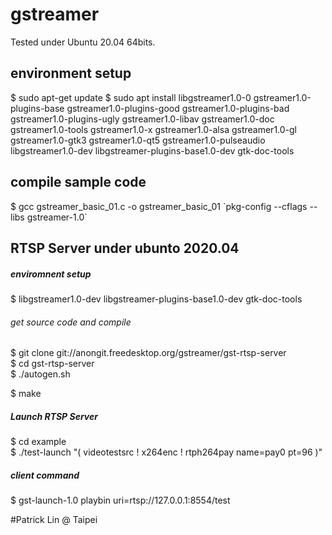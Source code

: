 # gstreamer

Tested under Ubuntu 20.04 64bits.

## environment setup

$ sudo apt-get update
$ sudo apt install libgstreamer1.0-0 gstreamer1.0-plugins-base gstreamer1.0-plugins-good gstreamer1.0-plugins-bad gstreamer1.0-plugins-ugly gstreamer1.0-libav gstreamer1.0-doc gstreamer1.0-tools gstreamer1.0-x gstreamer1.0-alsa gstreamer1.0-gl gstreamer1.0-gtk3 gstreamer1.0-qt5 gstreamer1.0-pulseaudio libgstreamer1.0-dev libgstreamer-plugins-base1.0-dev gtk-doc-tools

## compile sample code

$ gcc gstreamer_basic_01.c -o gstreamer_basic_01 \`pkg-config --cflags --libs gstreamer-1.0\`

## RTSP Server under ubunto 2020.04

##### enviromnent setup

$ libgstreamer1.0-dev libgstreamer-plugins-base1.0-dev gtk-doc-tools

###### get source code and compile
$ git clone git://anongit.freedesktop.org/gstreamer/gst-rtsp-server <br>
$ cd gst-rtsp-server <br>
$ ./autogen.sh <br>

$ make <br>

##### Launch RTSP Server
$ cd example <br>
$ ./test-launch "( videotestsrc ! x264enc ! rtph264pay name=pay0 pt=96 )" <br>

##### client command
$ gst-launch-1.0 playbin uri=rtsp://127.0.0.1:8554/test <br>

#Patrick Lin @ Taipei
